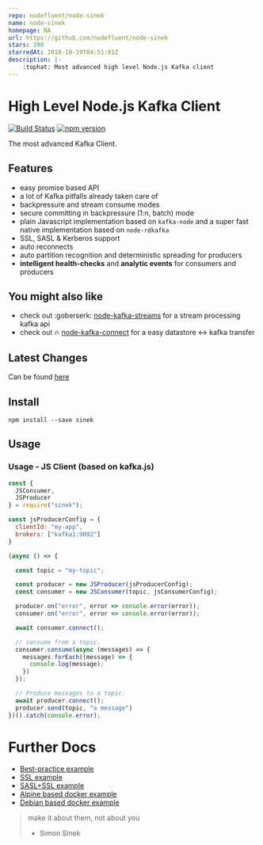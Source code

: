 ```yaml
---
repo: nodefluent/node-sinek
name: node-sinek
homepage: NA
url: https://github.com/nodefluent/node-sinek
stars: 290
starredAt: 2018-10-19T04:51:01Z
description: |-
    :tophat: Most advanced high level Node.js Kafka client
---
```


# High Level Node.js Kafka Client

[![Build Status](https://travis-ci.org/nodefluent/node-sinek.svg?branch=master)](https://travis-ci.org/nodefluent/node-sinek)
[![npm version](https://badge.fury.io/js/sinek.svg)](https://badge.fury.io/js/sinek)

The most advanced Kafka Client.

## Features

* easy promise based API
* a lot of Kafka pitfalls already taken care of
* backpressure and stream consume modes
* secure committing in backpressure (1:n, batch) mode
* plain Javascript implementation based on `kafka-node` and a super fast native implementation based on `node-rdkafka`
* SSL, SASL & Kerberos support
* auto reconnects
* auto partition recognition and deterministic spreading for producers
* **intelligent health-checks** and **analytic events** for consumers and producers

## You might also like

* check out :goberserk: [node-kafka-streams](https://github.com/nodefluent/kafka-streams) for a stream processing kafka api
* check out :fire: [node-kafka-connect](https://github.com/nodefluent/kafka-connect) for a easy datastore <-> kafka transfer

## Latest Changes

Can be found [here](CHANGELOG.md)

## Install

```shell
npm install --save sinek
```

## Usage

### Usage - JS Client (based on kafka.js)

```javascript
const {
  JSConsumer,
  JSProducer
} = require("sinek");

const jsProducerConfig = {
  clientId: "my-app",
  brokers: ["kafka1:9092"]
}

(async () => {

  const topic = "my-topic";

  const producer = new JSProducer(jsProducerConfig);
  const consumer = new JSConsumer(topic, jsConsumerConfig);

  producer.on("error", error => console.error(error));
  consumer.on("error", error => console.error(error));

  await consumer.connect();

  // consume from a topic.
  consumer.consume(async (messages) => {
    messages.forEach((message) => {
      console.log(message);
    })
  });

  // Produce messages to a topic.
  await producer.connect();
  producer.send(topic, "a message")
})().catch(console.error);

```

# Further Docs

* [Best-practice example](examples/best-practice-example)
* [SSL example](examples/ssl-example/)
* [SASL+SSL example](examples/sasl-ssl-example/)
* [Alpine based docker example](kafka-setup/alpine.Dockerfile)
* [Debian based docker example](kafka-setup/debian.Dockerfile)

> make it about them, not about you
> - Simon Sinek

